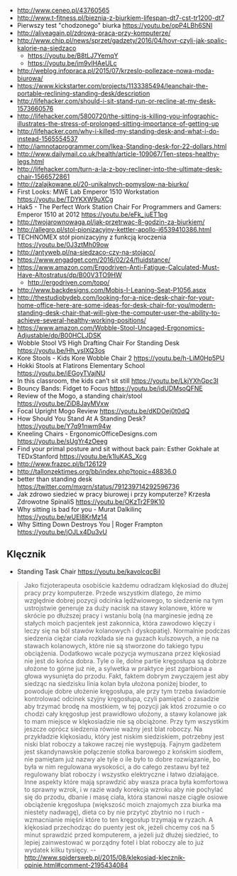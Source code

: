 - http://www.ceneo.pl/43760565
- http://www.t-fitness.pl/bieznia-z-biurkiem-lifespan-dt7-cst-tr1200-dt7
- Pierwszy test "chodzonego" biurka https://youtu.be/opP4LBh6SNI
- http://aliveagain.pl/zdrowa-praca-przy-komputerze/
- http://www.chip.pl/news/sprzet/gadzety/2016/04/hovr-czyli-jak-spalic-kalorie-na-siedzaco
  - https://youtu.be/B8tLJ7YemqY
  - https://youtu.be/im9vlHAeULc
- http://weblog.infopraca.pl/2015/07/krzeslo-pollezace-nowa-moda-biurowa/
- https://www.kickstarter.com/projects/1133385494/leanchair-the-portable-reclining-standing-desk/description
- http://lifehacker.com/should-i-sit-stand-run-or-recline-at-my-desk-1573660576
- http://lifehacker.com/5800720/the-sitting-is-killing-you-infographic-illustrates-the-stress-of-prolonged-sitting-importance-of-getting-up
- http://lifehacker.com/why-i-killed-my-standing-desk-and-what-i-do-instead-1565554537
- http://iamnotaprogrammer.com/Ikea-Standing-desk-for-22-dollars.html
- http://www.dailymail.co.uk/health/article-109067/Ten-steps-healthy-legs.html
- http://lifehacker.com/turn-a-la-z-boy-recliner-into-the-ultimate-desk-chair-1566572861
- http://zalajkowane.pl/20-unikalnych-pomyslow-na-biurko/
- First Looks: MWE Lab Emperor 1510 Workstation https://youtu.be/TDYKXW9uXCg
- Hak5 - The Perfect Work Station Chair For Programmers and Gamers: Emperor 1510 at 2012 https://youtu.be/eFk_juET1pg
- http://twojarownowaga.pl/jak-przetrwac-8-godzin-za-biurkiem/
- http://allegro.pl/stol-pionizacyjny-kettler-apollo-i6539410386.html
- TECHNOMEX stół pionizacyjny z funkcją kroczenia https://youtu.be/0J3ztMh09ow
- http://antyweb.pl/na-siedzaco-czy-na-stojaco/
- https://www.engadget.com/2016/02/24/fluidstance/
- https://www.amazon.com/Ergodriven-Anti-Fatigue-Calculated-Must-Have-Altostratus/dp/B00V3TO9HW
  - http://ergodriven.com/topo/
- http://www.backdesigns.com/Mobis-I-Leaning-Seat-P1056.aspx
- http://thestudiobydeb.com/looking-for-a-nice-desk-chair-for-your-home-office-here-are-some-ideas-for-desk-chair-for-you/modern-standing-desk-chair-that-will-give-the-computer-user-the-ability-to-achieve-several-healthy-working-positions/
- https://www.amazon.com/Wobble-Stool-Uncaged-Ergonomics-Adjustable/dp/B00HCLJDSK
- Wobble Stool VS High Drafting Chair For Standing Desk https://youtu.be/Hh_ysIXQ3os
- Kore Stools - Kids Kore Wobble Chair 2 https://youtu.be/h-LiM0Hp5PU
- Hokki Stools at Flatirons Elementary School https://youtu.be/iEGoyTVajNU
- In this classroom, the kids can’t sit still https://youtu.be/LkjYXhGpc3I
- Bouncy Bands: Fidget to Focus https://youtu.be/idUDMsoQFNE
- Review of the Mogo, a standing chair/stool https://youtu.be/ZiD8JayMVxw
- Focal Upright Mogo Review https://youtu.be/dKDOej0t0dQ
- How Should You Stand At A Standing Desk? https://youtu.be/Y7q91nwm94w
- Kneeling Chairs - ErgonomicOfficeDesigns.com https://youtu.be/sUgYr4zOeeg
- Find your primal posture and sit without back pain: Esther Gokhale at TEDxStanford https://youtu.be/k1luKAS_Xcg
- http://www.frazpc.pl/b/126129
- http://tallonzektimes.org/bb/index.php?topic=48836.0
- better than standing desk https://twitter.com/mxgrn/status/791239714292596736
- Jak zdrowo siedzieć w pracy biurowej i przy komputerze? Krzesła Zdrowotne SpinaliS https://youtu.be/OKzTr2F9K10
- Why sitting is bad for you - Murat Dalkilinç https://youtu.be/wUEl8KrMz14
- Why Sitting Down Destroys You | Roger Frampton https://youtu.be/jOJLx4Du3vU

## Klęcznik

- Standing Task Chair https://youtu.be/kavolcqcBiI

> Jako
fizjoterapeuta osobiście każdemu odradzam klękosiad do dłużej pracy przy
komputerze. Przede wszystkim dlatego, że
mimo względnie dobrej pozycji
odcinka lędźwiowego, to siedzenie na tym ustrojstwie generuje za duży nacisk na
stawy kolanowe, które w skrócie po dłuższej pracy i wstaniu bolą (na marginesie
jedną ze stałych moich pacjentek jest zakonnica, która zawodowo klęczy i leczy
się na ból stawów kolanowych i dyskopatię). Normalnie podczas siedzenia ciężar
ciała rozkłada sie na guzach kulszowych, a nie na stawach kolanowych, które nie
są stworzone do takiego typu obciążenia. Dodatkowo wcale pozycja wymuszana
przez klękosiad nie jest do końca dobra. Tyle o ile, dolne partie kręgosłupa są
dobrze ułożone to górne już nie, a sylwetka
w praktyce jest zgarbiona a głowa
wysunięta do przodu. Fakt, faktem dobrym zwyczajem jest aby siedząc na
siedzisku linia kolan była ułożona poniżej bioder, to powoduje dobre ułożenie
kręgosłupa, ale przy tym trzeba świadomie kontrolować odcinek szyjny
kręgosłupa, czyli pamiętać o zasadzie aby trzymać brodę na mostkiem, w tej
pozycji jak ktoś zrozumie o co chodzi cały kręgosłup jest prawidłowo ułożony, a
stawy kolanowe jak to mam miejsce w klękosiadzie nie są obciążone. Przy tym
wszystkim jeszcze oprócz siedzenia równie ważny jest blat roboczy. Na przykładzie
klękosiadu, który jest niskim
siedziskiem, potrzebny jest niski blat roboczy a takowe raczej nie występują.
Fajnym gadżetem jest skandynawskie połączenie stołka barowego z końskim
siodłem, nie pamiętam już nazwy ale tyle o ile było to dobre rozwiązanie, bo
była w nim regulowana wysokości, a do całego zestawu był też regulowany blat
roboczy i wszystko elektryczne i łatwo działające. Inne aspekty które mają
sprawdzić aby wasza praca była komfortowa to sprawny wzrok, i w razie wady
korekcja wzroku aby nie pochylać się do przodu, dbanie i masę ciała, która
stanowi nasze ciągłe osiowe obciążenie kręgosłupa (większość moich znajomych
zza biurka ma niestety nadwagę), dieta co by nie przytyć zbytnio no i ruch -
wzmacnianie mięśni które to ten kręgosłup trzymają w ryzach. A klękosiad przechodząc
do puenty jest ok, jeżeli chcemy coś na
5 minut sprawdzić przed komputerem, a jeżeli już dłużej siedzieć, to
lepiej zainwestować w porządny fotel i blat roboczy ale to już wydatek kilku
tysięcy.
> -- http://www.spidersweb.pl/2015/08/klekosiad-klecznik-opinie.html#comment-2195434084
